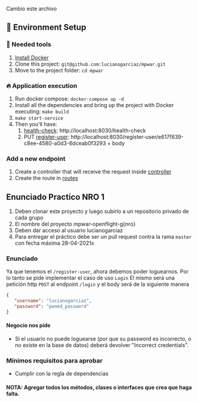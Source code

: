 Cambio este archivo 
## 🚀 Environment Setup

### 🐳 Needed tools

1. [Install Docker](https://www.docker.com/get-started)
2. Clone this project: `git@github.com:lucianogarciaz/mpwar.git`
3. Move to the project folder: `cd mpwar`

### 🔥 Application execution

1. Run docker compose: `docker-compose up -d`
2. Install all the dependencies and bring up the project with Docker executing: `make build`
3. `make start-service`
4. Then you'll have:
   1. [health-check](apps/openflight/backend/src/Controller/Healthcheck): http://localhost:8030/health-check
   2. PUT [register-user](apps/openflight/backend/src/Controller/Users): http://localhost:8030/register-user/e617f839-c8ee-4580-a0d3-6dceab0f3293 + body
   

### Add a new endpoint

1. Create a controller that will receive the request inside [controller](apps/openflight/backend/src/Controller)
2. Create the route in [routes](apps/openflight/backend/config/routes)

## Enunciado Practico NRO 1

1. Deben clonar este proyecto y luego subirlo a un repositorio privado de cada grupo
2. El nombre del proyecto mpwar-openflight-g{nro}
3. Deben dar acceso al usuario lucianogarciaz
4. Para entregar el práctico debe ser un pull request contra la rama `master` con fecha máxima 28-04-2021x 

### Enunciado

Ya que tenemos el `/register-user`, ahora debemos poder loguearnos.
Por lo tanto se pide implementar el caso de uso `Login`
El mismo será una petición http `POST` al endpoint `/login` y el body será de la siguiente manera
```json
{
   "username": "lucianogarciaz",
   "password": "pwned_password"
}
```

#### Negocio nos pide
* Si el usuario no puede loguearse (por que su password es incorrecto, o no existe en la base de datos) deberá devolver 
"Incorrect credentials".

### Mínimos requisitos para aprobar
* Cumplir con la regla de dependencias

#### NOTA: Agregar todos los métodos, clases o interfaces que crea que haga falta.

